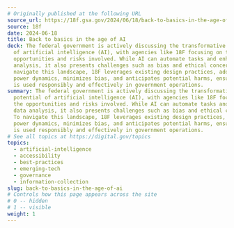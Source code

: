 ```yaml
---
# Originally published at the following URL
source_url: https://18f.gsa.gov/2024/06/18/back-to-basics-in-the-age-of-ai/
source: 18f
date: 2024-06-18
title: Back to basics in the age of AI
deck: The federal government is actively discussing the transformative potential
  of artificial intelligence (AI), with agencies like 18F focusing on the
  opportunities and risks involved. While AI can automate tasks and enhance data
  analysis, it also presents challenges such as bias and ethical concerns. To
  navigate this landscape, 18F leverages existing design practices, addresses
  power dynamics, minimizes bias, and anticipates potential harms, ensuring AI
  is used responsibly and effectively in government operations.
summary: The federal government is actively discussing the transformative
  potential of artificial intelligence (AI), with agencies like 18F focusing on
  the opportunities and risks involved. While AI can automate tasks and enhance
  data analysis, it also presents challenges such as bias and ethical concerns.
  To navigate this landscape, 18F leverages existing design practices, addresses
  power dynamics, minimizes bias, and anticipates potential harms, ensuring AI
  is used responsibly and effectively in government operations.
# See all topics at https://digital.gov/topics
topics:
  - artificial-intelligence
  - accessibility
  - best-practices
  - emerging-tech
  - governance
  - information-collection
slug: back-to-basics-in-the-age-of-ai
# Controls how this page appears across the site
# 0 -- hidden
# 1 -- visible
weight: 1
---
```

